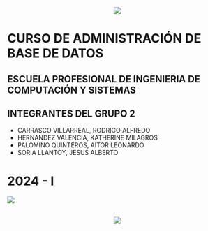 <p align="center">
  <img src="https://user-images.githubusercontent.com/73097560/115834477-dbab4500-a447-11eb-908a-139a6edaec5c.gif">
</p>

# CURSO DE ADMINISTRACIÓN DE BASE DE DATOS

## ESCUELA PROFESIONAL DE INGENIERIA DE COMPUTACIÓN Y SISTEMAS


## INTEGRANTES DEL GRUPO 2

-  CARRASCO VILLARREAL, RODRIGO ALFREDO
-  HERNANDEZ VALENCIA, KATHERINE MILAGROS
-  PALOMINO QUINTEROS, AITOR LEONARDO
-  SORIA LLANTOY, JESUS ALBERTO


# 2024 - I



<img  src = "https://github.com/Anmol-Baranwal/Cool-GIFs-For-GitHub/assets/74038190/3b4607a1-1cc6-41f1-926f-892ae880e7a5"  ancho = "500" >
<br><br>


<p align="center">
  <img src="https://user-images.githubusercontent.com/73097560/115834477-dbab4500-a447-11eb-908a-139a6edaec5c.gif">
</p>